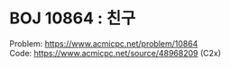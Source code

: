 # BOJ 10864 : 친구
  
Problem: https://www.acmicpc.net/problem/10864  
Code: https://www.acmicpc.net/source/48968209 (C2x)
